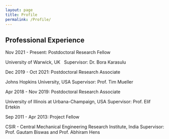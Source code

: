 ```yaml
---
layout: page
title: Profile
permalink: /Profile/
---
```



## Professional Experience ## 

Nov 2021 - Present: 		Postdoctoral Research Fellow

University of Warwick, UK
&nbsp;
Supervisor: Dr. Bora Karasulu

Dec 2019 - Oct 2021: 	Postdoctoral Research Associate

Johns Hopkins University, USA
Supervisor: Prof. Tim Mueller

Apr 2018 - Nov 2019:	Postdoctoral Research Associate

University of Illinois at Urbana-Champaign, USA
Supervisor: Prof. Elif Ertekin

Sep 2011 - Apr 2013: 	Project Fellow

CSIR - Central Mechanical Engineering Research Institute, India
Supervisor: Prof. Gautam Biswas and Prof. Abhiram Hens